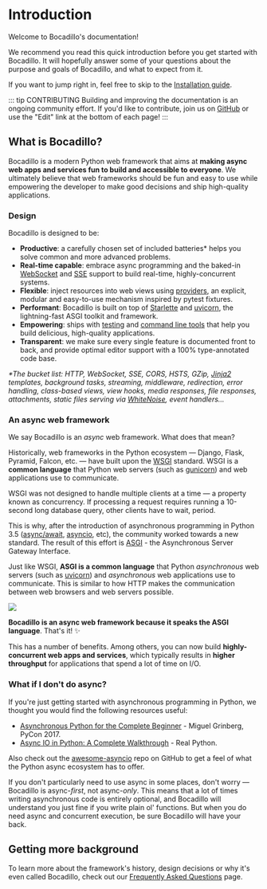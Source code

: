 # Introduction

Welcome to Bocadillo's documentation!

We recommend you read this quick introduction before you get started with Bocadillo. It will hopefully answer some of your questions about the purpose and goals of Bocadillo, and what to expect from it.

If you want to jump right in, feel free to skip to the [Installation guide](installation.md).

::: tip CONTRIBUTING
Building and improving the documentation is an ongoing community effort. If you'd like to contribute, join us on [GitHub](https:github.com/bocadilloproject/bocadillo) or use the "Edit" link at the bottom of each page!
:::

## What is Bocadillo?

Bocadillo is a modern Python web framework that aims at **making async web apps and services fun to build and accessible to everyone**. We ultimately believe that web frameworks should be fun and easy to use while empowering the developer to make good decisions and ship high-quality applications.

### Design

Bocadillo is designed to be:

- **Productive**: a carefully chosen set of included batteries\* helps you solve common and more advanced problems.
- **Real-time capable**: embrace async programming and the baked-in [WebSocket] and [SSE] support to build real-time, highly-concurrent systems.
- **Flexible**: inject resources into web views using [providers], an explicit, modular and easy-to-use mechanism inspired by pytest fixtures.
- **Performant**: Bocadillo is built on top of [Starlette] and [uvicorn], the lightning-fast ASGI toolkit and framework.
- **Empowering**: ships with [testing] and [command line tools][cli] that help you build delicious, high-quality applications.
- **Transparent**: we make sure every single feature is documented front to back, and provide optimal editor support with a 100% type-annotated code base.

[websocket]: /guides/websockets/
[sse]: /guides/http/sse.md
[providers]: /guides/injection/
[starlette]: https://www.starlette.io
[testing]: /guides/tooling/testing.md
[cli]: /guides/tooling/cli.md

_\*The bucket list: HTTP, WebSocket, SSE, CORS, HSTS, GZip, [Jinja2] templates, background tasks, streaming, middleware, redirection, error handling, class-based views, view hooks, media responses, file responses, attachments, static files serving via [WhiteNoise], event handlers…_

[whitenoise]: http://whitenoise.evans.io
[jinja2]: http://jinja.pocoo.org

### An async web framework

We say Bocadillo is an _async_ web framework. What does that mean?

Historically, web frameworks in the Python ecosystem — Django, Flask, Pyramid, Falcon, etc. — have built upon the [WSGI] standard. WSGI is a **common language** that Python web servers (such as [gunicorn]) and web applications use to communicate.

[wsgi]: https://www.python.org/dev/peps/pep-3333/
[gunicorn]: https://gunicorn.org

WSGI was not designed to handle multiple clients at a time — a property known as concurrency. If processing a request requires running a 10-second long database query, other clients have to wait, period.

This is why, after the introduction of asynchronous programming in Python 3.5 ([async/await], [asyncio], etc), the community worked towards a new standard. The result of this effort is [ASGI] - the Asynchronous Server Gateway Interface.

[async/await]: https://www.python.org/dev/peps/pep-0492/
[asyncio]: https://docs.python.org/3/library/asyncio.html
[asgi]: https://asgi.readthedocs.io

Just like WSGI, **ASGI is a common language** that Python _asynchronous_ web servers (such as [uvicorn]) and _asynchronous_ web applications use to communicate. This is similar to how HTTP makes the communication between web browsers and web servers possible.

[uvicorn]: https://www.uvicorn.org

![](/asgi.png)

**Bocadillo is an async web framework because it speaks the ASGI language**. That's it! ✨

This has a number of benefits. Among others, you can now build **highly-concurrent web apps and services**, which typically results in **higher throughput** for applications that spend a lot of time on I/O.

### What if I don't do async?

If you're just getting started with asynchronous programming in Python, we thought you would find the following resources useful:

- [Asynchronous Python for the Complete Beginner](https://www.youtube.com/watch?v=iG6fr81xHKA) - Miguel Grinberg, PyCon 2017.
- [Async IO in Python: A Complete Walkthrough](https://realpython.com/async-io-python/) - Real Python.

Also check out the [awesome-asyncio] repo on GitHub to get a feel of what the Python async ecosystem has to offer.

[awesome-asyncio]: https://www.github.com/timofurrer/awesome-asyncio

If you don't particularly need to use async in some places, don't worry — Bocadillo is async-_first_, not async-_only_. This means that a lot of times writing asynchronous code is entirely optional, and Bocadillo will understand you just fine if you write plain ol' functions. But when you do need async and concurrent execution, be sure Bocadillo will have your back.

## Getting more background

To learn more about the framework's history, design decisions or why it's even called Bocadillo, check out our [Frequently Asked Questions][faq] page.

[faq]: ../faq/
